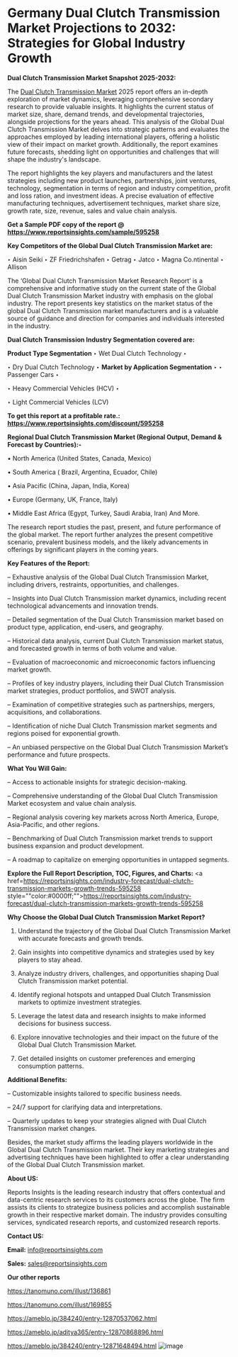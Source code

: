 # Germany Dual Clutch Transmission Market Projections to 2032: Strategies for Global Industry Growth

<strong>Dual Clutch Transmission Market Snapshot 2025-2032:</strong>

The <a href=https://www.reportsinsights.com/sample/595258>Dual Clutch Transmission Market</a> 2025 report offers an in-depth exploration of market dynamics, leveraging comprehensive secondary research to provide valuable insights. It highlights the current status of market size, share, demand trends, and developmental trajectories, alongside projections for the years ahead. This analysis of the Global Dual Clutch Transmission Market delves into strategic patterns and evaluates the approaches employed by leading international players, offering a holistic view of their impact on market growth. Additionally, the report examines future forecasts, shedding light on opportunities and challenges that will shape the industry's landscape.

The report highlights the key players and manufacturers and the latest strategies including new product launches, partnerships, joint ventures, technology, segmentation in terms of region and industry competition, profit and loss ration, and investment ideas. A precise evaluation of effective manufacturing techniques, advertisement techniques, market share size, growth rate, size, revenue, sales and value chain analysis.

<strong>Get a Sample PDF copy of the report @ <a href=https://www.reportsinsights.com/sample/595258 style=color:#0000ff;>https://www.reportsinsights.com/sample/595258</a></strong>

<strong>Key Competitors of the Global Dual Clutch Transmission Market are:</strong>

‣ Aisin Seiki
‣ ZF Friedrichshafen
‣ Getrag
‣ Jatco
‣ Magna Co.ntinental
‣ Allison

The ‘Global Dual Clutch Transmission Market Research Report’ is a comprehensive and informative study on the current state of the Global Dual Clutch Transmission Market industry with emphasis on the global industry. The report presents key statistics on the market status of the global Dual Clutch Transmission market manufacturers and is a valuable source of guidance and direction for companies and individuals interested in the industry.

<strong>Dual Clutch Transmission Industry Segmentation covered are:</strong>

<strong>Product Type Segmentation</strong>
‣
Wet Dual Clutch Technology
‣ 

‣ Dry Dual Clutch Technology
‣ 
<strong>Market by Application Segmentation</strong>
‣
‣  Passenger Cars
‣ 

‣ Heavy Commercial Vehicles (HCV)
‣ 

‣ Light Commercial Vehicles (LCV)

<strong>To get this report at a profitable rate.: <a href=https://www.reportsinsights.com/discount/595258 style=color:#0000ff;>https://www.reportsinsights.com/discount/595258</a></strong>

<strong>Regional Dual Clutch Transmission Market (Regional Output, Demand &amp; Forecast by Countries):-</strong>

• North America (United States, Canada, Mexico)

• South America ( Brazil, Argentina, Ecuador, Chile)

• Asia Pacific (China, Japan, India, Korea)

• Europe (Germany, UK, France, Italy)

• Middle East Africa (Egypt, Turkey, Saudi Arabia, Iran) And More.

The research report studies the past, present, and future performance of the global market. The report further analyzes the present competitive scenario, prevalent business models, and the likely advancements in offerings by significant players in the coming years.

<strong>Key Features of the Report:</strong>

– Exhaustive analysis of the Global Dual Clutch Transmission Market, including drivers, restraints, opportunities, and challenges.

– Insights into Dual Clutch Transmission market dynamics, including recent technological advancements and innovation trends.

– Detailed segmentation of the Dual Clutch Transmission market based on product type, application, end-users, and geography.

– Historical data analysis, current Dual Clutch Transmission market status, and forecasted growth in terms of both volume and value.

– Evaluation of macroeconomic and microeconomic factors influencing market growth.

– Profiles of key industry players, including their Dual Clutch Transmission market strategies, product portfolios, and SWOT analysis.

– Examination of competitive strategies such as partnerships, mergers, acquisitions, and collaborations.

– Identification of niche Dual Clutch Transmission market segments and regions poised for exponential growth.

– An unbiased perspective on the Global Dual Clutch Transmission Market’s performance and future prospects.

<strong>What You Will Gain:</strong>

– Access to actionable insights for strategic decision-making.

– Comprehensive understanding of the Global Dual Clutch Transmission Market ecosystem and value chain analysis.

– Regional analysis covering key markets across North America, Europe, Asia-Pacific, and other regions.

– Benchmarking of Dual Clutch Transmission market trends to support business expansion and product development.

– A roadmap to capitalize on emerging opportunities in untapped segments.

<strong>Explore the Full Report Description, TOC, Figures, and Charts:</strong>
<a href=https://reportsinsights.com/industry-forecast/dual-clutch-transmission-markets-growth-trends-595258 style=""color:#0000ff;"">https://reportsinsights.com/industry-forecast/dual-clutch-transmission-markets-growth-trends-595258</a>

<strong>Why Choose the Global Dual Clutch Transmission Market Report?</strong>

1. Understand the trajectory of the Global Dual Clutch Transmission Market with accurate forecasts and growth trends.

2. Gain insights into competitive dynamics and strategies used by key players to stay ahead.

3. Analyze industry drivers, challenges, and opportunities shaping Dual Clutch Transmission market potential.

4. Identify regional hotspots and untapped Dual Clutch Transmission markets to optimize investment strategies.

5. Leverage the latest data and research insights to make informed decisions for business success.

6. Explore innovative technologies and their impact on the future of the Global Dual Clutch Transmission Market.

7. Get detailed insights on customer preferences and emerging consumption patterns.

<strong>Additional Benefits:</strong>

– Customizable insights tailored to specific business needs.

– 24/7 support for clarifying data and interpretations.

– Quarterly updates to keep your strategies aligned with Dual Clutch Transmission market changes.

Besides, the market study affirms the leading players worldwide in the Global Dual Clutch Transmission market. Their key marketing strategies and advertising techniques have been highlighted to offer a clear understanding of the Global Dual Clutch Transmission market.

<strong><strong>About US</strong>:</strong>

Reports Insights is the leading research industry that offers contextual and data-centric research services to its customers across the globe. The firm assists its clients to strategize business policies and accomplish sustainable growth in their respective market domain. The industry provides consulting services, syndicated research reports, and customized research reports.

<strong>Contact US:</strong>

<p class=><b>Email:</b> <a href=mailto:info@reportsinsights.com>info@reportsinsights.com</a></p>
<p class=><b>Sales:</b> <a href=mailto:sales@reportsinsights.com>sales@reportsinsights.com</a></p>

<strong>Our other reports</strong>

<a href=https://tanomuno.com/illust/136861>https://tanomuno.com/illust/136861</a>

<a href=https://tanomuno.com/illust/169855>https://tanomuno.com/illust/169855</a>

<a href=https://ameblo.jp/384240/entry-12870537062.html>https://ameblo.jp/384240/entry-12870537062.html</a>

<a href=https://ameblo.jp/aditya365/entry-12870868896.html>https://ameblo.jp/aditya365/entry-12870868896.html</a>

<a href=https://ameblo.jp/384240/entry-12871648494.html>https://ameblo.jp/384240/entry-12871648494.html</a>
![image](https://github.com/user-attachments/assets/e1c90738-1042-4b76-8fd0-b0563d7c762a)
